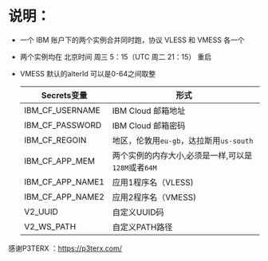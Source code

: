 # 说明：
* 一个 IBM 账户下的两个实例合并同时跑，协议 VLESS 和 VMESS 各一个
* 两个实例均在 北京时间 周三 5：15（UTC 周二 21：15）  重启
* VMESS 默认的alterId 可以是0-64之间取整

  | Secrets变量 | 形式 |
  | --------------------- | ----------- |
  | IBM_CF_USERNAME      | IBM Cloud 邮箱地址 |
  | IBM_CF_PASSWORD | IBM Cloud 邮箱密码 |
  | IBM_CF_REGOIN | 地区，伦敦用`eu-gb`，达拉斯用`us-south`|
  | IBM_CF_APP_MEM |  两个实例的内存大小,必须是一样,可以是`128M`或者`64M` |
  | IBM_CF_APP_NAME1 | 应用1程序名（VLESS)|
  | IBM_CF_APP_NAME2 | 应用2程序名（VMESS)|
  | V2_UUID | 自定义UUID码 |
  | V2_WS_PATH | 自定义PATH路径 |
  
感谢P3TERX ：https://p3terx.com/
